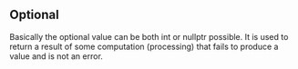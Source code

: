 ## Optional
Basically the optional value can be both int or nullptr possible. It is used to return a result of some computation (processing) that fails to produce a value and is not an error.  